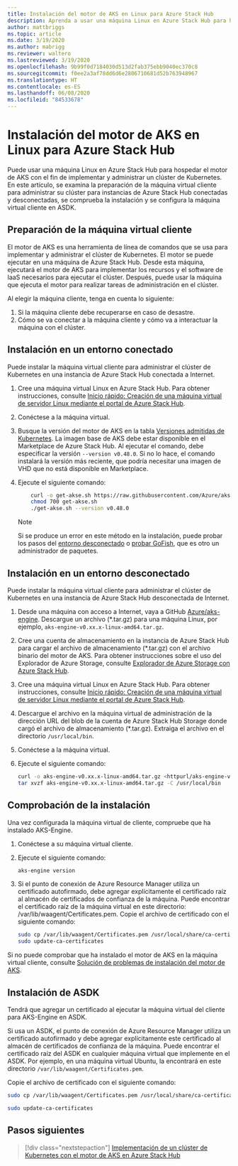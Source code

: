 ```yaml
---
title: Instalación del motor de AKS en Linux para Azure Stack Hub
description: Aprenda a usar una máquina Linux en Azure Stack Hub para hospedar el motor de AKS con el fin de implementar y administrar un clúster de Kubernetes.
author: mattbriggs
ms.topic: article
ms.date: 3/19/2020
ms.author: mabrigg
ms.reviewer: waltero
ms.lastreviewed: 3/19/2020
ms.openlocfilehash: 9b99f0d7184030d513d2fab375ebb9040ec370c8
ms.sourcegitcommit: f0ee2a3af78dd6d6e2806710681d52b763948967
ms.translationtype: HT
ms.contentlocale: es-ES
ms.lasthandoff: 06/08/2020
ms.locfileid: "84533678"
---
```

# <a name="install-the-aks-engine-on-linux-in-azure-stack-hub"></a>Instalación del motor de AKS en Linux para Azure Stack Hub

Puede usar una máquina Linux en Azure Stack Hub para hospedar el motor de AKS con el fin de implementar y administrar un clúster de Kubernetes. En este artículo, se examina la preparación de la máquina virtual cliente para administrar su clúster para instancias de Azure Stack Hub conectadas y desconectadas, se comprueba la instalación y se configura la máquina virtual cliente en ASDK.

## <a name="prepare-the-client-vm"></a>Preparación de la máquina virtual cliente

El motor de AKS es una herramienta de línea de comandos que se usa para implementar y administrar el clúster de Kubernetes. El motor se puede ejecutar en una máquina de Azure Stack Hub. Desde esta máquina, ejecutará el motor de AKS para implementar los recursos y el software de IaaS necesarios para ejecutar el clúster. Después, puede usar la máquina que ejecuta el motor para realizar tareas de administración en el clúster.

Al elegir la máquina cliente, tenga en cuenta lo siguiente:

1. Si la máquina cliente debe recuperarse en caso de desastre.
2. Cómo se va conectar a la máquina cliente y cómo va a interactuar la máquina con el clúster.

## <a name="install-in-a-connected-environment"></a>Instalación en un entorno conectado

Puede instalar la máquina virtual cliente para administrar el clúster de Kubernetes en una instancia de Azure Stack Hub conectada a Internet.

1. Cree una máquina virtual Linux en Azure Stack Hub. Para obtener instrucciones, consulte [Inicio rápido: Creación de una máquina virtual de servidor Linux mediante el portal de Azure Stack Hub](https://docs.microsoft.com/azure-stack/user/azure-stack-quick-linux-portal).
2. Conéctese a la máquina virtual.
3. Busque la versión del motor de AKS en la tabla [Versiones admitidas de Kubernetes](https://github.com/Azure/aks-engine/blob/master/docs/topics/azure-stack.md#supported-aks-engine-versions). La imagen base de AKS debe estar disponible en el Marketplace de Azure Stack Hub. Al ejecutar el comando, debe especificar la versión `--version v0.48.0`. Si no lo hace, el comando instalará la versión más reciente, que podría necesitar una imagen de VHD que no está disponible en Marketplace.
4. Ejecute el siguiente comando:

    ```bash  
        curl -o get-akse.sh https://raw.githubusercontent.com/Azure/aks-engine/master/scripts/get-akse.sh
        chmod 700 get-akse.sh
        ./get-akse.sh --version v0.48.0
    ```

    > [!Note]  
    > Si se produce un error en este método en la instalación, puede probar los pasos del [entorno desconectado](#install-in-a-disconnected-environment) o [probar GoFish](azure-stack-kubernetes-aks-engine-troubleshoot.md#try-gofish), que es otro un administrador de paquetes.

## <a name="install-in-a-disconnected-environment"></a>Instalación en un entorno desconectado

Puede instalar la máquina virtual cliente para administrar el clúster de Kubernetes en una instancia de Azure Stack Hub desconectada de Internet.

1.  Desde una máquina con acceso a Internet, vaya a GitHub [Azure/aks-engine](https://github.com/Azure/aks-engine/releases/latest). Descargue un archivo (*.tar.gz) para una máquina Linux, por ejemplo, `aks-engine-v0.xx.x-linux-amd64.tar.gz`.

2.  Cree una cuenta de almacenamiento en la instancia de Azure Stack Hub para cargar el archivo de almacenamiento (*.tar.gz) con el archivo binario del motor de AKS. Para obtener instrucciones sobre el uso del Explorador de Azure Storage, consulte [Explorador de Azure Storage con Azure Stack Hub](https://docs.microsoft.com/azure-stack/user/azure-stack-storage-connect-se).

3. Cree una máquina virtual Linux en Azure Stack Hub. Para obtener instrucciones, consulte [Inicio rápido: Creación de una máquina virtual de servidor Linux mediante el portal de Azure Stack Hub](https://docs.microsoft.com/azure-stack/user/azure-stack-quick-linux-portal).

3.  Descargue el archivo en la máquina virtual de administración de la dirección URL del blob de la cuenta de Azure Stack Hub Storage donde cargó el archivo de almacenamiento (*.tar.gz). Extraiga el archivo en el directorio `/usr/local/bin`.

4. Conéctese a la máquina virtual.

5.  Ejecute el siguiente comando:

    ```bash  
    curl -o aks-engine-v0.xx.x-linux-amd64.tar.gz <httpurl/aks-engine-v0.xx.x-linux-amd64.tar.gz>
    tar xvzf aks-engine-v0.xx.x-linux-amd64.tar.gz -C /usr/local/bin
    ```

## <a name="verify-the-installation"></a>Comprobación de la instalación

Una vez configurada la máquina virtual de cliente, compruebe que ha instalado AKS-Engine.

1. Conéctese a su máquina virtual cliente.
2. Ejecute el siguiente comando:

   ```bash  
   aks-engine version
   ```

3. Si el punto de conexión de Azure Resource Manager utiliza un certificado autofirmado, debe agregar explícitamente el certificado raíz al almacén de certificados de confianza de la máquina. Puede encontrar el certificado raíz de la máquina virtual en este directorio: /var/lib/waagent/Certificates.pem. Copie el archivo de certificado con el siguiente comando: 

   ```bash
   sudo cp /var/lib/waagent/Certificates.pem /usr/local/share/ca-certificates/azurestackca.crt 
   sudo update-ca-certificates
   ```

Si no puede comprobar que ha instalado el motor de AKS en la máquina virtual cliente, consulte [Solución de problemas de instalación del motor de AKS](azure-stack-kubernetes-aks-engine-troubleshoot.md).


## <a name="asdk-installation"></a>Instalación de ASDK

Tendrá que agregar un certificado al ejecutar la máquina virtual del cliente para AKS-Engine en ASDK.

Si usa un ASDK, el punto de conexión de Azure Resource Manager utiliza un certificado autofirmado y debe agregar explícitamente este certificado al almacén de certificados de confianza de la máquina. Puede encontrar el certificado raíz del ASDK en cualquier máquina virtual que implemente en el ASDK. Por ejemplo, en una máquina virtual Ubuntu, la encontrará en este directorio `/var/lib/waagent/Certificates.pem`. 

Copie el archivo de certificado con el siguiente comando:

```bash
sudo cp /var/lib/waagent/Certificates.pem /usr/local/share/ca-certificates/azurestackca.crt

sudo update-ca-certificates
```

## <a name="next-steps"></a>Pasos siguientes

> [!div class="nextstepaction"]
> [Implementación de un clúster de Kubernetes con el motor de AKS en Azure Stack Hub](azure-stack-kubernetes-aks-engine-deploy-cluster.md)